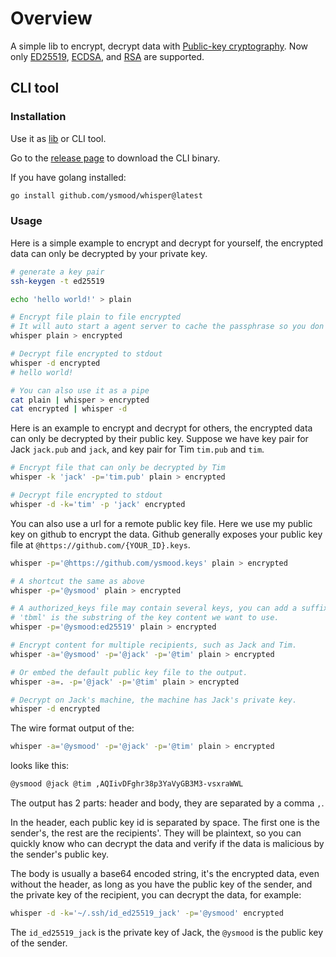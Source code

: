 <!-- markdownlint-disable MD010 -->

# Overview

A simple lib to encrypt, decrypt data with [Public-key cryptography](https://en.wikipedia.org/wiki/Public-key_cryptography).
Now only [ED25519](https://en.wikipedia.org/wiki/EdDSA#Ed25519), [ECDSA](https://en.wikipedia.org/wiki/Elliptic_Curve_Digital_Signature_Algorithm),
and [RSA](<https://en.wikipedia.org/wiki/RSA_(cryptosystem)>) are supported.

## CLI tool

### Installation

Use it as [lib](https://pkg.go.dev/github.com/ysmood/whisper/lib) or CLI tool.

Go to the [release page](https://github.com/ysmood/whisper/releases) to download the CLI binary.

If you have golang installed:

```bash
go install github.com/ysmood/whisper@latest
```

### Usage

Here is a simple example to encrypt and decrypt for yourself, the encrypted data can only be decrypted by your private key.

```bash
# generate a key pair
ssh-keygen -t ed25519

echo 'hello world!' > plain

# Encrypt file plain to file encrypted
# It will auto start a agent server to cache the passphrase so you don't have to retype it.
whisper plain > encrypted

# Decrypt file encrypted to stdout
whisper -d encrypted
# hello world!

# You can also use it as a pipe
cat plain | whisper > encrypted
cat encrypted | whisper -d
```

Here is an example to encrypt and decrypt for others, the encrypted data can only be decrypted by their public key.
Suppose we have key pair for Jack `jack.pub` and `jack`, and key pair for Tim `tim.pub` and `tim`.

```bash
# Encrypt file that can only be decrypted by Tim
whisper -k 'jack' -p='tim.pub' plain > encrypted

# Decrypt file encrypted to stdout
whisper -d -k='tim' -p 'jack' encrypted
```

You can also use a url for a remote public key file.
Here we use my public key on github to encrypt the data.
Github generally exposes your public key file at `@https://github.com/{YOUR_ID}.keys`.

```bash
whisper -p='@https://github.com/ysmood.keys' plain > encrypted

# A shortcut the same as above
whisper -p='@ysmood' plain > encrypted

# A authorized_keys file may contain several keys, you can add a suffix to select a specific key.
# 'tbml' is the substring of the key content we want to use.
whisper -p='@ysmood:ed25519' plain > encrypted

# Encrypt content for multiple recipients, such as Jack and Tim.
whisper -a='@ysmood' -p='@jack' -p='@tim' plain > encrypted

# Or embed the default public key file to the output.
whisper -a=. -p='@jack' -p='@tim' plain > encrypted

# Decrypt on Jack's machine, the machine has Jack's private key.
whisper -d encrypted
```

The wire format output of the:

```bash
whisper -a='@ysmood' -p='@jack' -p='@tim' plain > encrypted
```

looks like this:

```txt
@ysmood @jack @tim ,AQIivDFghr38p3YaVyGB3M3-vsxraWWL
```

The output has 2 parts: header and body, they are separated by a comma `,`.

In the header, each public key id is separated by space. The first one is the sender's, the rest are the recipients'.
They will be plaintext, so you can quickly know who can decrypt the data and verify if the data is malicious by the sender's public key.

The body is usually a base64 encoded string, it's the encrypted data, even without the header,
as long as you have the public key of the sender, and the private key of the recipient, you can decrypt the data, for example:

```bash
whisper -d -k='~/.ssh/id_ed25519_jack' -p='@ysmood' encrypted
```

The `id_ed25519_jack` is the private key of Jack, the `@ysmood` is the public key of the sender.
